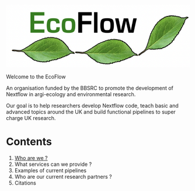 ![logo](./logo_sm.png)

Welcome to the EcoFlow

An organisation funded by the BBSRC to promote the development of Nextflow in argi-ecology and environmental research.

Our goal is to help researchers develop Nextflow code, teach basic and advanced topics around the UK and build functional pipelines to super charge UK research.

# Contents

1. [Who are we ?](about.md)
2. What services can we provide ?
3. Examples of current pipelines
4. Who are our current research partners ?
5. Citations
